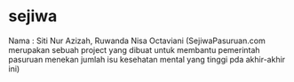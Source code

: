 # sejiwa
Nama : Siti Nur Azizah, Ruwanda Nisa Octaviani (SejiwaPasuruan.com merupakan sebuah project yang dibuat untuk membantu pemerintah pasuruan menekan jumlah isu kesehatan mental yang tinggi pda akhir-akhir ini)
